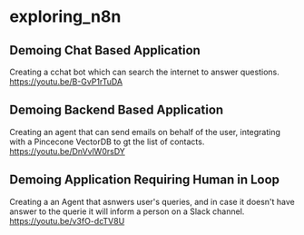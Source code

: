 # exploring_n8n

## Demoing Chat Based Application

Creating a cchat bot which can search the internet to answer questions.
https://youtu.be/B-GvP1rTuDA

## Demoing Backend Based Application
Creating an agent that can send emails on behalf of the user, integrating with a Pincecone VectorDB to gt the list of contacts.
https://youtu.be/DnVvlW0rsDY

## Demoing Application Requiring Human in Loop

Creating a an Agent that asnwers user's queries, and in case it doesn't have answer to the querie it will inform a person on a Slack channel.
https://youtu.be/v3fO-dcTV8U
